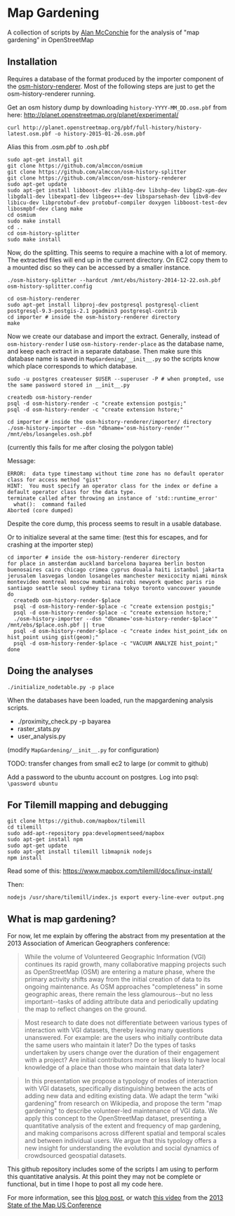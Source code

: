 Map Gardening
=========

A collection of scripts by [Alan McConchie](https://github.com/almccon) for the analysis of "map gardening" in OpenStreetMap

Installation
----

Requires a database of the format produced by the importer component of the [osm-history-renderer](https://github.com/MaZderMind/osm-history-renderer). Most of the following steps are just to get the osm-history-renderer running.

Get an osm history dump by downloading `history-YYYY-MM_DD.osm.pbf` from here: http://planet.openstreetmap.org/planet/experimental/

```
curl http://planet.openstreetmap.org/pbf/full-history/history-latest.osm.pbf -o history-2015-01-26.osm.pbf
```

Alias this from .osm.pbf to .osh.pbf


```
sudo apt-get install git
git clone https://github.com/almccon/osmium
git clone https://github.com/almccon/osm-history-splitter
git clone https://github.com/almccon/osm-history-renderer
sudo apt-get update
sudo apt-get install libboost-dev zlib1g-dev libshp-dev libgd2-xpm-dev libgdal1-dev libexpat1-dev libgeos++-dev libsparsehash-dev libv8-dev libicu-dev libprotobuf-dev protobuf-compiler doxygen libboost-test-dev libosmpbf-dev clang make
cd osmium
sudo make install
cd ..
cd osm-history-splitter
sudo make install
```

Now, do the splitting. This seems to require a machine with a lot of memory. The extracted files will end up in the current directory. On EC2 copy them to a mounted disc so they can be accessed by a smaller instance.

```
./osm-history-splitter --hardcut /mnt/ebs/history-2014-12-22.osh.pbf osm-history-splitter.config
```

```
cd osm-history-renderer
sudo apt-get install libproj-dev postgresql postgresql-client postgresql-9.3-postgis-2.1 pgadmin3 postgresql-contrib
cd importer # inside the osm-history-renderer directory
make
```

Now we create our database and import the extract. Generally, instead of `osm-history-render` I use `osm-history-render-place` as the database name, and keep each extract in a separate database. Then make sure this database name is saved in `MapGardening/__init__.py` so the scripts know which place corresponds to which database.

```
sudo -u postgres createuser $USER --superuser -P # when prompted, use the same password stored in __init__.py

createdb osm-history-render
psql -d osm-history-render -c "create extension postgis;"
psql -d osm-history-render -c "create extension hstore;"

cd importer # inside the osm-history-renderer/importer/ directory
./osm-history-importer --dsn "dbname='osm-history-render'" /mnt/ebs/losangeles.osh.pbf
```

(currently this fails for me after closing the polygon table)

Message:

```
ERROR:  data type timestamp without time zone has no default operator class for access method "gist"
HINT:  You must specify an operator class for the index or define a default operator class for the data type.
terminate called after throwing an instance of 'std::runtime_error'
  what():  command failed
Aborted (core dumped)
```

Despite the core dump, this process seems to result in a usable database.

Or to initialize several at the same time: (test this for escapes, and for crashing at the importer step)

```
cd importer # inside the osm-history-renderer directory
for place in amsterdam auckland barcelona bayarea berlin boston buenosaires cairo chicago crimea cyprus douala haiti istanbul jakarta jerusalem lasvegas london losangeles manchester mexicocity miami minsk montevideo montreal moscow mumbai nairobi newyork quebec paris rio santiago seattle seoul sydney tirana tokyo toronto vancouver yaounde
do
  createdb osm-history-render-$place
  psql -d osm-history-render-$place -c "create extension postgis;"
  psql -d osm-history-render-$place -c "create extension hstore;"
  ./osm-history-importer --dsn "dbname='osm-history-render-$place'" /mnt/ebs/$place.osh.pbf || true
  psql -d osm-history-render-$place -c "create index hist_point_idx on hist_point using gist(geom);"
  psql -d osm-history-render-$place -c "VACUUM ANALYZE hist_point;"
done
```

Doing the analyses
----

```
./initialize_nodetable.py -p place
```


When the databases have been loaded, run the mapgardening analysis scripts. 

 * ./proximity_check.py -p bayarea
 * raster_stats.py
 * user_analysis.py

(modify `MapGardening/__init__.py` for configuration)

TODO: transfer changes from small ec2 to large (or commit to github)

Add a password to the ubuntu account on postgres. Log into psql: `\password ubuntu`



For Tilemill mapping and debugging
----

```
git clone https://github.com/mapbox/tilemill
cd tilemill
sudo add-apt-repository ppa:developmentseed/mapbox
sudo apt-get install npm
sudo apt-get update
sudo apt-get install tilemill libmapnik nodejs
npm install
```

Read some of this:
https://www.mapbox.com/tilemill/docs/linux-install/

Then:

```
nodejs /usr/share/tilemill/index.js export every-line-ever output.png

```


What is map gardening? 
----

For now, let me explain by offering the abstract from my presentation at the 2013 Association of American Geographers conference:

> While the volume of Volunteered Geographic Information (VGI) continues its rapid growth, many collaborative mapping projects such as OpenStreetMap (OSM) are entering a mature phase, where the primary activity shifts away from the initial creation of data to its ongoing maintenance. As OSM approaches "completeness" in some geographic areas, there remain the less glamourous--but no less important--tasks of adding attribute data and periodically updating the map to reflect changes on the ground.

> Most research to date does not differentiate between various types of interaction with VGI datasets, thereby leaving many questions unanswered. For example: are the users who initially contribute data the same users who maintain it later? Do the types of tasks undertaken by users change over the duration of their engagement with a project? Are initial contributors more or less likely to have local knowledge of a place than those who maintain that data later?

> In this presentation we propose a typology of modes of interaction with VGI datasets, specifically distinguishing between the acts of adding new data and editing existing data. We adapt the term "wiki gardening" from research on Wikipedia, and propose the term "map gardening" to describe volunteer-led maintenance of VGI data. We apply this concept to the OpenStreetMap dataset, presenting a quantitative analysis of the extent and frequency of map gardening, and making comparisons across different spatial and temporal scales and between individual users. We argue that this typology offers a new insight for understanding the evolution and social dynamics of crowdsourced geospatial datasets.

This github repository includes some of the scripts I am using to perform this quantitative analysis. At this point they may not be complete or functional, but in time I hope to post all my code here.

For more information, see this [blog post](http://mappingmashups.net/2013/05/25/introducing-map-gardening/), or watch [this video](http://vimeopro.com/openstreetmapus/state-of-the-map-us-2013/video/68097490) from the [2013 State of the Map US Conference](http://stateofthemap.us/)
